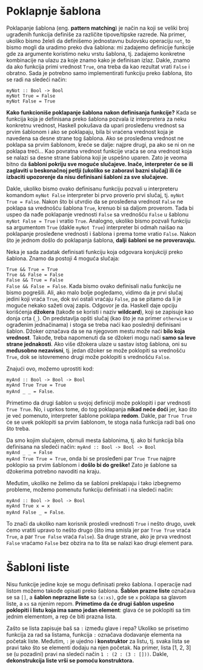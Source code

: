 # Poklapnje šablona

Poklapanje šablona (eng. <b>pattern matching</b>) je način na koji se veliki broj ugrađenih funkcija definiše za različite tipove/tipske razrede.
Na primer, ukoliko bismo želeli da definišemo jednostavnu bulovsku operaciju `not`, to bismo mogli da uradimo preko dva šablona: mi zadajemo definicije funkcije gde za argumente koristimo neku vrstu šablona, tj. zadajemo konkretne kombinacije na ulazu za koje znamo kako je definisan izlaz. Dakle, znamo da ako funkcija primi vrednost `True`, ona treba da kao rezultat vrati `False` i obratno. Sada je potrebno samo implementirati funkciju preko šablona, što se radi na sledeći način:

`myNot :: Bool -> Bool` <br>
`myNot True = False` <br>
`myNot False = True`

<b>Kako funkcioniše poklapanje šablona nakon definisanja funkcije?</b>
Kada se funkcija koja je definisana preko šablona pozvala iz interpretera za neku konkretnu vrednost, Haskell pokušava da upari prosleđenu vrednost sa prvim šablonom i ako se poklapaju, bila bi vraćena vrednost koja je navedena sa desne strane tog šablona. Ako se prosleđena vrednost ne poklapa sa prvim šablonom, kreće se dalje: najpre drugi, pa ako se ni on ne poklapa treći... Kao povratna vrednost funkcije vraća se ona vrednost koja se nalazi sa desne strane šablona koji je uspešno uparen. Zato je veoma bitno da <b>šabloni pokriju sve moguće slučajeve. Inače, interpreter će se ili zaglaviti u beskonačnoj petlji (ukoliko se zaboravi bazni slučaj) ili će izbaciti upozorenje da nisu definisani šabloni za sve slučajeve.</b>

Dakle, ukoliko bismo ovako definisanu funkciju pozvali u interpreteru komandom `myNot False` interpreter bi prvo proverio prvi slučaj, tj.  `myNot True = False`. Nakon što bi utvrdio da se prosleđena vrednost `False` ne poklapa sa vrednošću šablona `True`, krenuo bi sa daljom proverom. Tada bi uspeo da nađe poklapanje vrednosti `False` sa vrednošću `False` u šablonu `myNot False = True` i vratio `True`. Analogno, ukoliko bismo pozvali funkciju sa argumentom `True` (dakle `myNot True`) interpreter bi odmah naišao na poklapanje prosleđene vrednosti i šablona i prema tome vratio `False`. Nakon što je jednom došlo do poklapanja šablona, <b>dalji šabloni se ne proveravaju.</b>

Neka je sada zadatak definisati funkciju koja odgovara konjukciji preko šablona. Znamo da postoji 4 moguća slučaja:

`True && True = True` <br>
`True && False = False` <br>
`False && True = False` <br>
`False && False = False`.  Kada bismo ovako definisali našu funkciju ne bismo pogrešili. Ali, ako malo bolje pogledamo, vidimo da je prvi slučaj jedini koji vraća `True`, dok svi ostali vraćaju `False`, pa se pitamo da li je moguće nekako sažeti ovaj zapis. Odgovor je da. Haskell daje opciju korišćenja <b>džokera</b> (takođe se koristi i naziv <b>wildcard</b>), koji se zapisuje kao donja crta (`_`).  On predstavlja opšti slučaj (kao što je na primer `otherwise` u ograđenim jednačinama) i stoga se treba naći kao poslednji definisani šablon. Džoker označava da se na njegovom mestu može naći <b>bilo koja vrednost</b>. Takođe, treba napomenuti da se džokeri mogu naći <b>samo sa leve strane jednakosti</b>. Ako više džokera ulaze u sastav istog šablona, oni su <b>međusobno nezavisni</b>, tj. jedan džoker se može poklopiti sa vrednošću `True`, dok se istovremeno drugi može poklopiti s vrednošću `False`.

Znajući ovo, možemo uprostiti kod:

`myAnd :: Bool -> Bool -> Bool`<br>
`myAnd True True = True`<br>
`myAnd _ _ = False`.  

Primetimo da drugi šablon u svojoj definiciji može poklopiti i par vrednosti `True True`. No, i uprkos tome, do tog poklapanja <b>nikad neće doći</b> jer, kao što je već pomenuto, interpreter šablone poklapa <b>redom</b>. Dakle, par `True True` će se uvek poklopiti sa prvim šablonom, te stoga naša funkcija radi baš ono što treba.

Da smo kojim slučajem, obrnuli mesta šablonima, tj. ako bi funkcija bila definisana na sledeći način:
  `myAnd :: Bool -> Bool -> Bool` <br>
  `myAnd _ _ = False` <br>
 `myAnd True True = True`, onda bi se prosleđeni par `True True` najpre poklopio sa prvim šablonom i <b>došlo bi do greške!</b> Zato je šablone sa džokerima potrebno navoditi na kraju.

Međutim, ukoliko ne želimo da se šabloni preklapaju i tako izbegnemo probleme, možemo pomenutu funkciju definisati i na sledeći način:

`myAnd :: Bool -> Bool -> Bool` <br>
`myAnd True x = x` <br>
`myAnd False _ = False`. 

To znači da ukoliko nam korisnik prosledi vrednosti `True` i nešto drugo, uvek ćemo vratiti upravo to nešto drugo (što ima smisla jer par `True True` vraća `True`, a par `True False` vraća `False`). Sa druge strane, ako je prva vrednost `False` vraćamo `False` bez obzira na to šta se nalazi kao drugi element para. 

# Šabloni liste

Nisu funkcije jedine koje se mogu definisati preko šablona. I operacije nad listom možemo takođe opisati preko šablona. <b>Šablon prazne liste</b> označava se sa `[]`, a <b>šablon neprazne liste </b> sa `(x:xs)`, gde se
`x` poklapa sa glavom liste, a `xs` sa njenim repom. <b> Primetimo da će drugi šablon uspešno poklopiti i listu koja ima samo jedan element</b>: glava će se poklopiti sa tim jednim elementom, a rep će biti prazna lista.

Zašto se lista zapisuje baš sa `:` između glave i repa?
Ukoliko se prisetimo funkcija za rad sa listama, funkcija `:` označava dodavanje elementa na početak liste. Međutim, `:` je ujedno i <b>konstruktor</b> za listu, tj. svaka lista se pravi tako što se elementi dodaju na njen početak. Na primer, lista [1, 2, 3] se (u pozadini) pravi na sledeći način `1 : (2 : (3 : []))`. Dakle, <b>dekonstrukcija liste vrši se pomoću konstruktora.</b> 